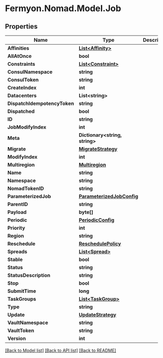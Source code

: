 # Fermyon.Nomad.Model.Job

## Properties

Name | Type | Description | Notes
------------ | ------------- | ------------- | -------------
**Affinities** | [**List&lt;Affinity&gt;**](Affinity.md) |  | [optional] 
**AllAtOnce** | **bool** |  | [optional] 
**Constraints** | [**List&lt;Constraint&gt;**](Constraint.md) |  | [optional] 
**ConsulNamespace** | **string** |  | [optional] 
**ConsulToken** | **string** |  | [optional] 
**CreateIndex** | **int** |  | [optional] 
**Datacenters** | **List&lt;string&gt;** |  | [optional] 
**DispatchIdempotencyToken** | **string** |  | [optional] 
**Dispatched** | **bool** |  | [optional] 
**ID** | **string** |  | [optional] 
**JobModifyIndex** | **int** |  | [optional] 
**Meta** | **Dictionary&lt;string, string&gt;** |  | [optional] 
**Migrate** | [**MigrateStrategy**](MigrateStrategy.md) |  | [optional] 
**ModifyIndex** | **int** |  | [optional] 
**Multiregion** | [**Multiregion**](Multiregion.md) |  | [optional] 
**Name** | **string** |  | [optional] 
**Namespace** | **string** |  | [optional] 
**NomadTokenID** | **string** |  | [optional] 
**ParameterizedJob** | [**ParameterizedJobConfig**](ParameterizedJobConfig.md) |  | [optional] 
**ParentID** | **string** |  | [optional] 
**Payload** | **byte[]** |  | [optional] 
**Periodic** | [**PeriodicConfig**](PeriodicConfig.md) |  | [optional] 
**Priority** | **int** |  | [optional] 
**Region** | **string** |  | [optional] 
**Reschedule** | [**ReschedulePolicy**](ReschedulePolicy.md) |  | [optional] 
**Spreads** | [**List&lt;Spread&gt;**](Spread.md) |  | [optional] 
**Stable** | **bool** |  | [optional] 
**Status** | **string** |  | [optional] 
**StatusDescription** | **string** |  | [optional] 
**Stop** | **bool** |  | [optional] 
**SubmitTime** | **long** |  | [optional] 
**TaskGroups** | [**List&lt;TaskGroup&gt;**](TaskGroup.md) |  | [optional] 
**Type** | **string** |  | [optional] 
**Update** | [**UpdateStrategy**](UpdateStrategy.md) |  | [optional] 
**VaultNamespace** | **string** |  | [optional] 
**VaultToken** | **string** |  | [optional] 
**Version** | **int** |  | [optional] 

[[Back to Model list]](../README.md#documentation-for-models) [[Back to API list]](../README.md#documentation-for-api-endpoints) [[Back to README]](../README.md)

